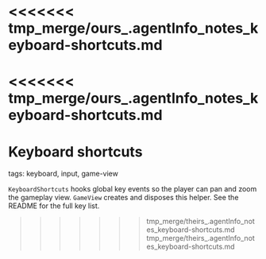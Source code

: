 <<<<<<< tmp_merge/ours_.agentInfo_notes_keyboard-shortcuts.md
=======
<<<<<<< tmp_merge/ours_.agentInfo_notes_keyboard-shortcuts.md
=======
# Keyboard shortcuts

tags: keyboard, input, game-view

`KeyboardShortcuts` hooks global key events so the player can pan and zoom the gameplay view. `GameView` creates and disposes this helper. See the README for the full key list.
>>>>>>> tmp_merge/theirs_.agentInfo_notes_keyboard-shortcuts.md
>>>>>>> tmp_merge/theirs_.agentInfo_notes_keyboard-shortcuts.md
